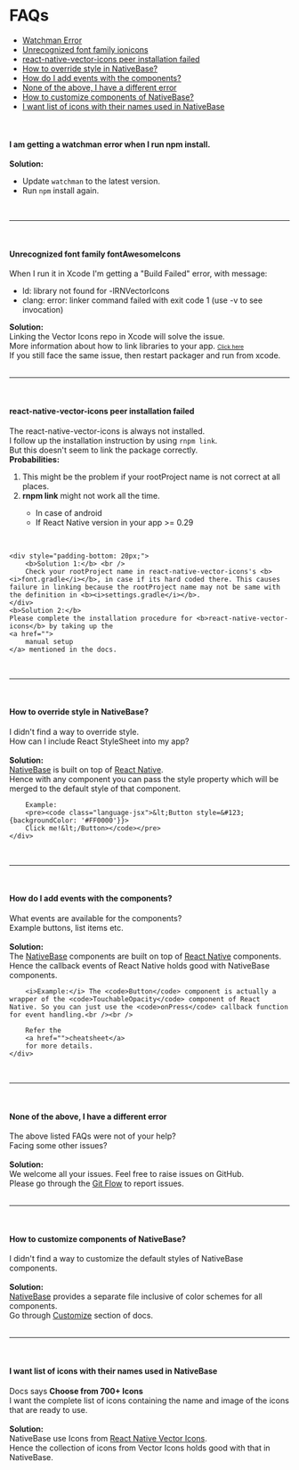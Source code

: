 # FAQs


- [Watchman Error](#watchman-error)
- [Unrecognized font family ionicons](#unrecognized-font)
- [react-native-vector-icons peer installation failed](#icons-peer-installation-failed)
- [How to override style in NativeBase?](#override-style)
- [How do I add events with the components?](#add-events)
- [None of the above, I have a different error](#none)
- [How to customize components of NativeBase?](#customize)
- [I want list of icons with their names used in NativeBase](#list-icons)

<br />

<a id="watchman-error"></a>
#### I am getting a watchman error when I run npm install.

<b>Solution:</b>

<ul>
  <li> Update <code>watchman</code> to the latest version. </li>
  <li> Run <code>npm</code> install again. </li>
</ul>

<br />
<hr>
<br />

<a id="unrecognized-font"></a>
#### Unrecognized font family fontAwesomeIcons

<div class="panel-body">
    When I run it in Xcode I'm getting a "Build Failed" error, with message:
    <ul>
        <li>
            ld: library not found for -lRNVectorIcons
        </li>
        <li>
            clang: error: linker command failed with exit code 1 (use -v to see invocation)
        </li>
    </ul>
</div>
<div class="panel-footer">
    <b>Solution:</b> <br />
    Linking the Vector Icons repo in Xcode will solve the issue.<br />
    More information about how to link libraries to your app.
    <font size="1">
        <a href="http://facebook.github.io/react-native/docs/linking-libraries-ios.html#content">
            Click here
        </a>
    </font><br />
    If you still face the same issue, then restart packager and run from xcode.
</div>

<br />
<hr>
<br />

<a id="icons-peer-installation-failed"></a>
#### react-native-vector-icons peer installation failed

<div class="panel-body">
    The react-native-vector-icons is always not installed.<br />
    I follow up the installation instruction by using <code>rnpm link</code>.<br />
    But this doesn't seem to link the package correctly.
</div>
<div class="panel-footer">
    <b>Probabilities:</b><br />
    <ol>
        <li>This might be the problem if your rootProject name is not correct at all places.</li>
        <li><b>rnpm link</b> might not work all the time.</li>
        <ul>
            <li>In case of android</li>
            <li>If React Native version in your app >= 0.29</li>
        </ul>
    </ol><br />

    <div style="padding-bottom: 20px;">
        <b>Solution 1:</b> <br />
        Check your rootProject name in react-native-vector-icons's <b><i>font.gradle</i></b>, in case if its hard coded there. This causes failure in linking because the rootProject name may not be same with the definition in <b><i>settings.gradle</i></b>.
    </div>
    <b>Solution 2:</b>
    Please complete the installation procedure for <b>react-native-vector-icons</b> by taking up the
    <a href="">
        manual setup
    </a> mentioned in the docs.
</div>

<br />
<hr>
<br />

<a id="override-style"></a>
#### How to override style in NativeBase?

<div id="faq-5" class="panel-collapse collapse">
    <div class="panel-body">
        I didn't find a way to override style. <br />
        How can I include React StyleSheet into my app?
    </div>
    <br />
    <div class="panel-footer">
        <b> Solution: </b><br />
        <a href="http://nativebase.io/">NativeBase</a> is built on top of <a href="https://facebook.github.io/react-native/">React Native</a>.<br />
        Hence with any component you can pass the style property which will be merged to the default style of that component.<br />

        Example:
        <pre><code class="language-jsx">&lt;Button style=&#123;{backgroundColor: '#FF0000'}}>
        Click me!&lt;/Button></code></pre>
    </div>
</div>

<br />
<hr>
<br />

<a id="add-events"></a>
#### How do I add events with the components?

<div id="faq-6" class="panel-collapse collapse">
    <div class="panel-body">
        What events are available for the components?<br />
        Example buttons, list items etc.
    </div>
    <br />
    <div class="panel-footer">
        <b>Solution:</b> <br />
        The <a href="http://nativebase.io/">NativeBase</a> components are built on top of <a href="https://facebook.github.io/react-native/">React Native</a> components. Hence the callback events of React Native holds good with NativeBase components. <br />

        <i>Example:</i> The <code>Button</code> component is actually a wrapper of the <code>TouchableOpacity</code> component of React Native. So you can just use the <code>onPress</code> callback function for event handling.<br /><br />

        Refer the
        <a href="">cheatsheet</a>
        for more details.
    </div>
</div>

<br />
<hr>
<br />

<a id="none"></a>
#### None of the above, I have a different error


<div id="faq-7" class="panel-collapse collapse">
    <div class="panel-body">
        The above listed FAQs were not of your help?<br />
        Facing some other issues?
    </div>
    <br />
    <div class="panel-footer">
        <b>Solution:</b> <br />
        We welcome all your issues. Feel free to raise issues on GitHub.<br />
        Please go through the <a href="">Git Flow</a> to report issues.
    </div>
</div>

<br />
<hr>
<br />

<a id="customize"></a>
#### How to customize components of NativeBase?

<div id="faq-8" class="panel-collapse collapse">
    <div class="panel-body">
        I didn't find a way to customize the default styles of NativeBase components. <br />
    </div>
    <br />
    <div class="panel-footer">
        <b> Solution: </b><br />
        <a href="http://nativebase.io/">NativeBase</a> provides a separate file inclusive of color schemes for all components.<br />
        Go through <a href="">Customize</a> section of docs.
    </div>
</div>

<br />
<hr>
<br />

<a id="list-icons"></a>
#### I want list of icons with their names used in NativeBase

<div id="faq-9" class="panel-collapse collapse">
    <div class="panel-body">
        Docs says <b>Choose from 700+ Icons</b><br />
        I want the complete list of icons containing the name and image of the icons that are ready to use.
    </div>
    <br />
    <div class="panel-footer">
        <b> Solution: </b><br />
        NativeBase use Icons from <a href="https://github.com/oblador/react-native-vector-icons">React Native Vector Icons</a>.<br />
        Hence the collection of icons from Vector Icons holds good with that in NativeBase.
    </div>
</div>
